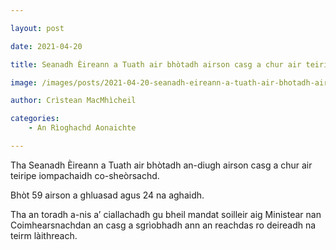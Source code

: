 ```yaml
---

layout: post

date: 2021-04-20

title: Seanadh Èireann a Tuath air bhòtadh airson casg a chur air teiripe iompachaidh

image: /images/posts/2021-04-20-seanadh-eireann-a-tuath-air-bhotadh-airson-casg-a-chur-air-teiripe-iompachaidh.webp

author: Crìstean MacMhìcheil

categories:
    - An Rìoghachd Aonaichte

---
```


Tha Seanadh Èireann a Tuath air bhòtadh an-diugh airson casg a chur air teiripe iompachaidh co-sheòrsachd.

Bhòt 59 airson a ghluasad agus 24 na aghaidh.

Tha an toradh a-nis a’ ciallachadh gu bheil mandat soilleir aig Ministear nan Coimhearsnachdan an casg a sgrìobhadh ann an reachdas ro deireadh na teirm làithreach.

